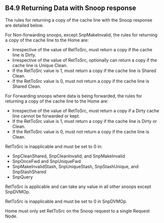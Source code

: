 ## B4.9 Returning Data with Snoop response

The rules for returning a copy of the cache line with the Snoop response are detailed below.

For Non-forwarding snoops, except SnpMakeInvalid, the rules for returning a copy of the cache line to the Home are:

- Irrespective of the value of RetToSrc, must return a copy if the cache line is Dirty.
- Irrespective of the value of RetToSrc, optionally can return a copy if the cache line is Unique Clean.
- If the RetToSrc value is 1, must return a copy if the cache line is Shared Clean.
- If the RetToSrc value is 0, must not return a copy if the cache line is Shared Clean.

For Forwarding snoops where data is being forwarded, the rules for returning a copy of the cache line to the Home are:

- Irrespective of the value of RetToSrc, must return a copy if a Dirty cache line cannot be forwarded or kept.
- If the RetToSrc value is 1, must return a copy if the cache line is Dirty or Clean.
- If the RetToSrc value is 0, must not return a copy if the cache line is Clean.

RetToSrc is inapplicable and must be set to 0 in:

- SnpCleanShared, SnpCleanInvalid, and SnpMakeInvalid
- SnpOnceFwd and SnpUniqueFwd
- SnpMakeInvalidStash, SnpUniqueStash, SnpStashUnique, and SnpStashShared
- SnpQuery

RetToSrc is applicable and can take any value in all other snoops except SnpDVMOp.

RetToSrc is inapplicable and must be set to 0 in SnpDVMOp.

Home must only set RetToSrc on the Snoop request to a single Request Node.